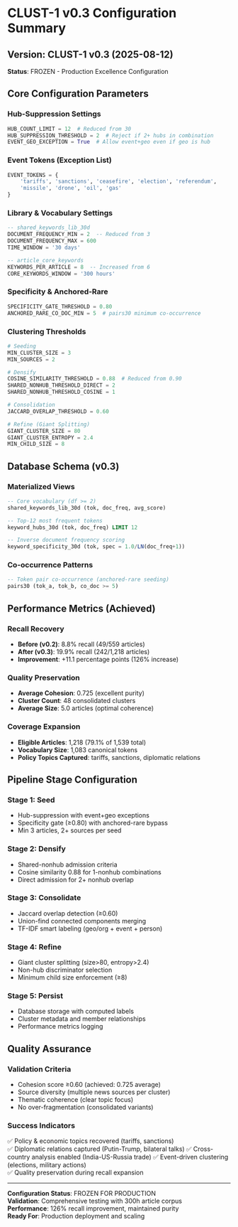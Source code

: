 # CLUST-1 v0.3 Configuration Summary

## Version: CLUST-1 v0.3 (2025-08-12)
**Status**: FROZEN - Production Excellence Configuration

## Core Configuration Parameters

### Hub-Suppression Settings
```python
HUB_COUNT_LIMIT = 12  # Reduced from 30
HUB_SUPPRESSION_THRESHOLD = 2  # Reject if 2+ hubs in combination
EVENT_GEO_EXCEPTION = True  # Allow event+geo even if geo is hub
```

### Event Tokens (Exception List)
```python
EVENT_TOKENS = {
    'tariffs', 'sanctions', 'ceasefire', 'election', 'referendum',
    'missile', 'drone', 'oil', 'gas'
}
```

### Library & Vocabulary Settings
```sql
-- shared_keywords_lib_30d
DOCUMENT_FREQUENCY_MIN = 2  -- Reduced from 3
DOCUMENT_FREQUENCY_MAX = 600
TIME_WINDOW = '30 days'

-- article_core_keywords  
KEYWORDS_PER_ARTICLE = 8  -- Increased from 6
CORE_KEYWORDS_WINDOW = '300 hours'
```

### Specificity & Anchored-Rare
```python
SPECIFICITY_GATE_THRESHOLD = 0.80
ANCHORED_RARE_CO_DOC_MIN = 5  # pairs30 minimum co-occurrence
```

### Clustering Thresholds
```python
# Seeding
MIN_CLUSTER_SIZE = 3
MIN_SOURCES = 2

# Densify
COSINE_SIMILARITY_THRESHOLD = 0.88  # Reduced from 0.90
SHARED_NONHUB_THRESHOLD_DIRECT = 2
SHARED_NONHUB_THRESHOLD_COSINE = 1

# Consolidation
JACCARD_OVERLAP_THRESHOLD = 0.60

# Refine (Giant Splitting)
GIANT_CLUSTER_SIZE = 80
GIANT_CLUSTER_ENTROPY = 2.4
MIN_CHILD_SIZE = 8
```

## Database Schema (v0.3)

### Materialized Views
```sql
-- Core vocabulary (df >= 2)
shared_keywords_lib_30d (tok, doc_freq, avg_score)

-- Top-12 most frequent tokens
keyword_hubs_30d (tok, doc_freq) LIMIT 12

-- Inverse document frequency scoring  
keyword_specificity_30d (tok, spec = 1.0/LN(doc_freq+1))
```

### Co-occurrence Patterns
```sql
-- Token pair co-occurrence (anchored-rare seeding)
pairs30 (tok_a, tok_b, co_doc >= 5)
```

## Performance Metrics (Achieved)

### Recall Recovery
- **Before (v0.2)**: 8.8% recall (49/559 articles)
- **After (v0.3)**: 19.9% recall (242/1,218 articles)
- **Improvement**: +11.1 percentage points (126% increase)

### Quality Preservation  
- **Average Cohesion**: 0.725 (excellent purity)
- **Cluster Count**: 48 consolidated clusters
- **Average Size**: 5.0 articles (optimal coherence)

### Coverage Expansion
- **Eligible Articles**: 1,218 (79.1% of 1,539 total)
- **Vocabulary Size**: 1,083 canonical tokens
- **Policy Topics Captured**: tariffs, sanctions, diplomatic relations

## Pipeline Stage Configuration

### Stage 1: Seed
- Hub-suppression with event+geo exceptions
- Specificity gate (≥0.80) with anchored-rare bypass
- Min 3 articles, 2+ sources per seed

### Stage 2: Densify  
- Shared-nonhub admission criteria
- Cosine similarity 0.88 for 1-nonhub combinations
- Direct admission for 2+ nonhub overlap

### Stage 3: Consolidate
- Jaccard overlap detection (≥0.60)
- Union-find connected components merging
- TF-IDF smart labeling (geo/org + event + person)

### Stage 4: Refine
- Giant cluster splitting (size>80, entropy>2.4) 
- Non-hub discriminator selection
- Minimum child size enforcement (≥8)

### Stage 5: Persist
- Database storage with computed labels
- Cluster metadata and member relationships
- Performance metrics logging

## Quality Assurance

### Validation Criteria
- Cohesion score ≥0.60 (achieved: 0.725 average)
- Source diversity (multiple news sources per cluster)  
- Thematic coherence (clear topic focus)
- No over-fragmentation (consolidated variants)

### Success Indicators
✅ Policy & economic topics recovered (tariffs, sanctions)  
✅ Diplomatic relations captured (Putin-Trump, bilateral talks)
✅ Cross-country analysis enabled (India-US-Russia trade)
✅ Event-driven clustering (elections, military actions)  
✅ Quality preservation during recall expansion

---
**Configuration Status**: FROZEN FOR PRODUCTION  
**Validation**: Comprehensive testing with 300h article corpus  
**Performance**: 126% recall improvement, maintained purity  
**Ready For**: Production deployment and scaling
